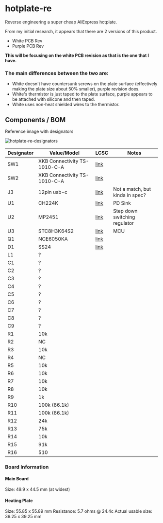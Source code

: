 # hotplate-re

Reverse engineering a super cheap AliExpress hotplate.

From my initial research, it appears that there are 2 versions of this product.

- White PCB Rev
- Purple PCB Rev

**This will be focusing on the white PCB revision as that is the one that I have.**

### The main differences between the two are:

- White doesn't have countersunk screws on the plate surface (effectively making the plate size about 50% smaller), purple revision does.
- White's thermistor is just taped to the plate surface, purple appears to be attached with silicone and then taped.
- White uses non-heat shielded wires to the thermistor.

## Components / BOM

Reference image with designators

![hotplate-re-designators](https://github.com/jamosaur/hotplate-re/assets/4105611/afd66c2e-a305-4796-a51b-e32107714642)


| Designator | Value/Model | LCSC | Notes |
| --- | --- | --- | --- |
| SW1 | XKB Connectivity TS-1010-C-A | [link](https://www.lcsc.com/product-detail/Tactile-Switches_XKB-Connectivity-TS-1010-C-A_C692458.html)
| SW2 | XKB Connectivity TS-1010-C-A | [link](https://www.lcsc.com/product-detail/Tactile-Switches_XKB-Connectivity-TS-1010-C-A_C692458.html)
| J3 | 12pin usb-c | [link](https://www.lcsc.com/product-detail/USB-Connectors_Korean-Hroparts-Elec-TYPE-C-31-M-13_C223906.html) | Not a match, but kinda in spec?
| U1 | CH224K | [link](https://www.lcsc.com/product-detail/USB-ICs_WCH-Jiangsu-Qin-Heng-CH224K_C970725.html) | PD Sink
| U2 | MP2451 | [link](https://www.lcsc.com/product-detail/DC-DC-Converters_Monolithic-Power-Systems-MP2451DJ_C400566.html) | Step down switching regulator
| U3 | STC8H3K64S2 | [link](https://www.lcsc.com/product-detail/Microcontroller-Units-MCUs-MPUs-SOCs_span-style-background-color-ff0-STC-span-Micro-STC8H3K64S2-45I-TSSOP20_C2901851.html) | MCU
| Q1 | NCE6050KA | [link](https://www.lcsc.com/product-detail/MOSFETs_Wuxi-span-style-background-color-ff0-NCE-span-Power-Semiconductor-NCE6050KA_C96013.html)
| D1 | SS24 | [link](https://www.lcsc.com/product-detail/Schottky-Barrier-Diodes-SBD_Shandong-Jingdao-Microelectronics-SS24_C115726.html)
| L1 | ?
| C1 | ?
| C2 | ?
| C3 | ?
| C4 | ?
| C5 | ?
| C6 | ?
| C7 | ?
| C8 | ?
| C9 | ?
| R1 | 10k
| R2 | NC
| R3 | 10k
| R4 | NC
| R5 | 10k
| R6 | 10k
| R7 | 10k
| R8 | 10k
| R9 | 1k
| R10 | 100k (86.1k)
| R11 | 100k (86.1k)
| R12 | 24k
| R13 | 75k
| R14 | 10k
| R15 | 91k
| R16 | 510


### Board Information

#### Main Board

Size: 49.9 x 44.5 mm (at widest)

#### Heating Plate

Size: 55.85 x 55.89 mm
Resistance: 5.7 ohms @ 24.4c
Actual usable size: 39.25 x 39.25 mm
